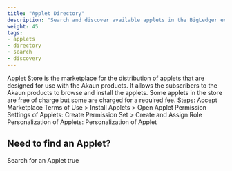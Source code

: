 ```yaml
---
title: "Applet Directory"
description: "Search and discover available applets in the BigLedger ecosystem with filtering and browsing capabilities"
weight: 45
tags:
- applets
- directory
- search
- discovery
---
```

Applet Store is the marketplace for the distribution of applets that are designed for use with the Akaun products. It allows the subscribers to the Akaun products to browse and install the applets. Some applets in the store are free of charge but some are charged for a required fee.
Steps: Accept Marketplace Terms of Use > Install Applets > Open Applet
Permission Settings of Applets: Create Permission Set > Create and Assign Role
Personalization of Applets: Personalization of Applet
##   Need to find an Applet?
Search for an Applet
true